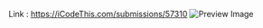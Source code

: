 Link : https://iCodeThis.com/submissions/57310
![Preview Image](https://github.com/ZendeAditya/icodeThisProjects/assets/91424824/e72a092d-447b-4a8c-8c53-fd43e2bdef11)
